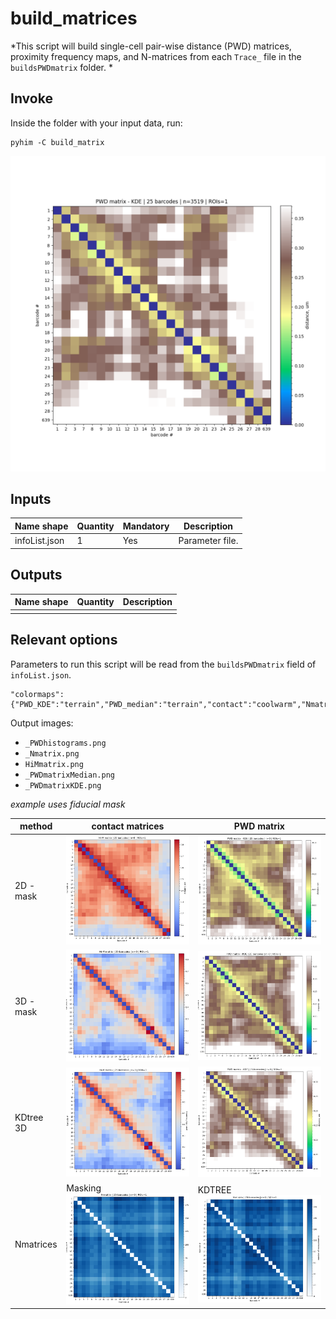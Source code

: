 # build_matrices

*This script will build single-cell pair-wise distance (PWD) matrices, proximity frequency maps, and N-matrices from each `Trace_` file in the `buildsPWDmatrix` folder. *

## Invoke
Inside the folder with your input data, run:
```shell
pyhim -C build_matrix
```

![build_matrix](../../../_static/from_tuto/build_matrix.png)

## Inputs

|Name shape|Quantity|Mandatory|Description|
|---|---|---|---|
|infoList.json|1|Yes|Parameter file.|

## Outputs
|Name shape|Quantity|Description|
|---|---|---|
||||

## Relevant options

Parameters to run this script will be read from the ```buildsPWDmatrix``` field of ```infoList.json```.

```
"colormaps":{"PWD_KDE":"terrain","PWD_median":"terrain","contact":"coolwarm","Nmatrix":"Blues"},    
```


Output images:

- `_PWDhistograms.png`
- `_Nmatrix.png`
- `HiMmatrix.png`
- `_PWDmatrixMedian.png`
- `_PWDmatrixKDE.png`

*example uses fiducial mask*

| method    | contact matrices                                             | **PWD matrix**                                               |
| --------- | ------------------------------------------------------------ | ------------------------------------------------------------ |
| 2D - mask | ![image-20220212093032574](../../../_static/user_guide/image-20220212093032574.png) | ![image-20220212093119700](../../../_static/user_guide/image-20220212093119700.png) |
| 3D - mask | ![image-20220212093245315](../../../_static/user_guide/image-20220212093245315.png) | ![image-20220212093210913](../../../_static/user_guide/image-20220212093210913.png) |
| KDtree 3D | ![image-20220213120843091](../../../_static/user_guide/image-20220213120843091.png) | ![image-20220213120807698](../../../_static/user_guide/image-20220213120807698.png) |
| Nmatrices | Masking![image-20220212093324905](../../../_static/user_guide/image-20220212093324905.png) | KDTREE![image-20220213120921749](../../../_static/user_guide/image-20220213120921749.png) |

